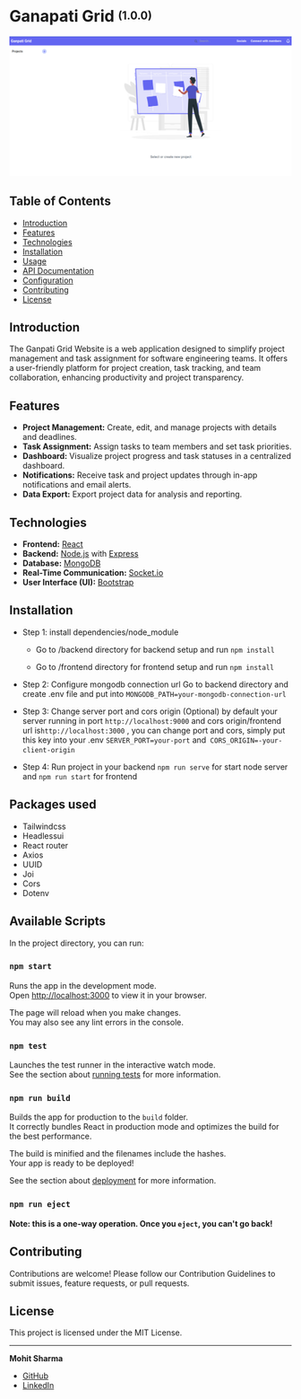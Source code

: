 # Ganapati Grid <sup><sub>(1.0.0)</sub></sup>

![Ganpati Grid](GanpatiGrid.png)

## Table of Contents
- [Introduction](#introduction)
- [Features](#features)
- [Technologies](#technologies)
- [Installation](#installation)
- [Usage](#usage)
- [API Documentation](#api-documentation)
- [Configuration](#configuration)
- [Contributing](#contributing)
- [License](#license)

## Introduction
The Ganpati Grid Website is a web application designed to simplify project management and task assignment for software engineering teams. It offers a user-friendly platform for project creation, task tracking, and team collaboration, enhancing productivity and project transparency.

## Features
- **Project Management:** Create, edit, and manage projects with details and deadlines.
- **Task Assignment:** Assign tasks to team members and set task priorities.
- **Dashboard:** Visualize project progress and task statuses in a centralized dashboard.
- **Notifications:** Receive task and project updates through in-app notifications and email alerts.
- **Data Export:** Export project data for analysis and reporting.

## Technologies
- **Frontend:** [React](https://reactjs.org)
- **Backend:** [Node.js](https://nodejs.org) with [Express](https://expressjs.com)
- **Database:** [MongoDB](https://www.mongodb.com)
- **Real-Time Communication:** [Socket.io](https://socket.io)
- **User Interface (UI):** [Bootstrap](https://getbootstrap.com)

## Installation

- Step 1: install dependencies/node_module
  - Go to /backend directory for backend setup and run `npm install`

  - Go to /frontend directory for frontend setup and run `npm install`

- Step 2: Configure mongodb connection url
Go to backend directory and create .env file 
and put into `MONGODB_PATH=your-mongodb-connection-url`

- Step 3:  Change server port and cors origin (Optional)
by default your server running in port `http://localhost:9000` and cors origin/frontend url is`http://localhost:3000` , you can change port and cors, simply put this key into your .env
`SERVER_PORT=your-port` and` CORS_ORIGIN=-your-client-origin`

- Step 4: Run project
in your backend `npm run serve` for start node server and `npm run start` for frontend

## Packages used
- Tailwindcss
- Headlessui
- React router
- Axios
- UUID
- Joi
- Cors
- Dotenv

## Available Scripts

In the project directory, you can run:

### `npm start`

Runs the app in the development mode.\
Open [http://localhost:3000](http://localhost:3000) to view it in your browser.

The page will reload when you make changes.\
You may also see any lint errors in the console.

### `npm test`

Launches the test runner in the interactive watch mode.\
See the section about [running tests](https://facebook.github.io/create-react-app/docs/running-tests) for more information.

### `npm run build`

Builds the app for production to the `build` folder.\
It correctly bundles React in production mode and optimizes the build for the best performance.

The build is minified and the filenames include the hashes.\
Your app is ready to be deployed!

See the section about [deployment](https://facebook.github.io/create-react-app/docs/deployment) for more information.

### `npm run eject`

**Note: this is a one-way operation. Once you `eject`, you can't go back!**

## Contributing
Contributions are welcome! Please follow our Contribution Guidelines to submit issues, feature requests, or pull requests.

## License
This project is licensed under the MIT License.

---

**Mohit Sharma**
- [GitHub](https://github.com/Mohit-0918)
- [LinkedIn](www.linkedin.com/in/mohit-sharma0918)